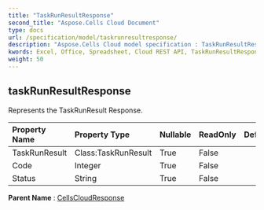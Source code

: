 ```yaml
---
title: "TaskRunResultResponse"
second_title: "Aspose.Cells Cloud Document"
type: docs
url: /specification/model/taskrunresultresponse/
description: "Aspose.Cells Cloud model specification : TaskRunResultResponse. Effortlessly handle Excel and other spreadsheet documents with features like opening, generating, editing, splitting, merging, comparing, and converting."
kwords: Excel, Office, Spreadsheet, Cloud REST API, TaskRunResultResponse
weight: 50
---
```


## **taskRunResultResponse**

Represents the TaskRunResult Response. 

| Property Name | Property Type | Nullable |  ReadOnly | DefaultValue | Description | 
| :- | :- | :- |:- |  :- | :- |
| TaskRunResult | Class:TaskRunResult | True |  False |  |  |  
| Code | Integer | True |  False |  |  |  
| Status | String | True |  False |  |  |  

**Parent Name** : [CellsCloudResponse](/specification/model/cellscloudresponse)

